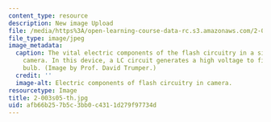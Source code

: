 ```yaml
---
content_type: resource
description: New image Upload
file: /media/https%3A/open-learning-course-data-rc.s3.amazonaws.com/2-003-modeling-dynamics-and-control-i-spring-2005/afb66b257b5c3bb0c4311d279f97734d_2-003s05-th.jpg
file_type: image/jpeg
image_metadata:
  caption: The vital electric components of the flash circuitry in a single-use disposable
    camera. In this device, a LC circuit generates a high voltage to fire the flash
    bulb. (Image by Prof. David Trumper.)
  credit: ''
  image-alt: Electric components of flash circuitry in camera.
resourcetype: Image
title: 2-003s05-th.jpg
uid: afb66b25-7b5c-3bb0-c431-1d279f97734d
---
```

